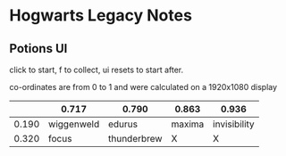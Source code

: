 # Hogwarts Legacy Notes

## Potions UI

click to start, f to collect, ui resets to start after.

co-ordinates are from 0 to 1 and were calculated on a 1920x1080 display

|       | 0.717        | 0.790        | 0.863        | 0.936        |
|-------|--------------|--------------|--------------|--------------|
| 0.190 | wiggenweld   | edurus       | maxima       | invisibility |
| 0.320 | focus        | thunderbrew  | X            | X            |
